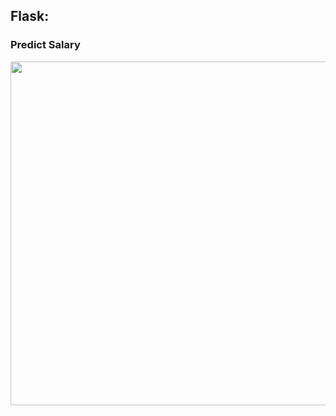 ## Flask:
### Predict Salary

<p align="left">
  <img width="1000" height="550" src="https://github.com/ankur715/ms_data_science/python542/blob/master/html.JPG"> 
</p>
